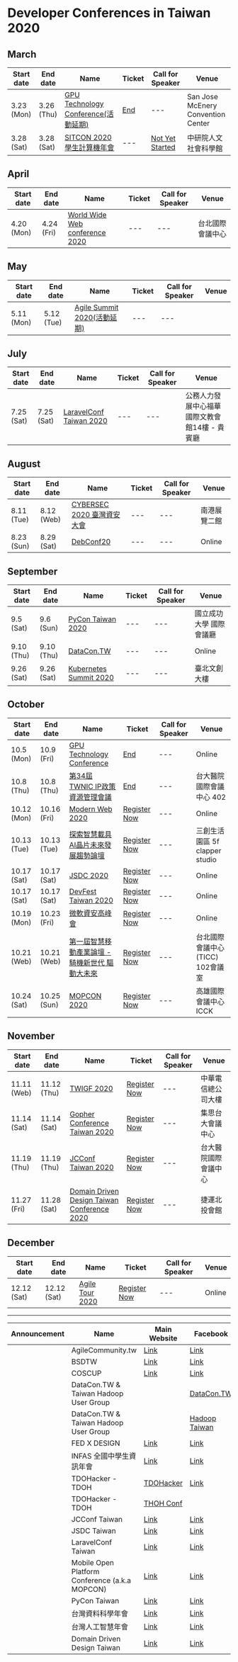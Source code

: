 # Developer Conferences in Taiwan 2020

## March

 | Start date | End date | Name | Ticket | Call for Speaker | Venue | 
 | --- | --- | --- | --- | --- | --- | 
 | 3.23 (Mon) | 3.26 (Thu) | [GPU Technology Conference(活動延期)](https://www.nvidia.com/en-us/gtc/) | [End](https://www.nvidia.com/en-us/gtc/pricing/) | --- | San Jose McEnery Convention Center | 
 | 3.28 (Sat) | 3.28 (Sat) | [SITCON 2020 學生計算機年會](https://sitcon.org/2020) | --- | [Not Yet Started](https://sitcon.org/2020/cfp?popUp=submitInfo) | 中研院人文社會科學館 | 

## April

 | Start date | End date | Name | Ticket | Call for Speaker | Venue | 
 | --- | --- | --- | --- | --- | --- | 
 | 4.20 (Mon) | 4.24 (Fri) | [World Wide Web conference 2020](https://www2020.thewebconf.org/) | --- | --- | 台北國際會議中心 | 

## May

 | Start date | End date | Name | Ticket | Call for Speaker | Venue | 
 | --- | --- | --- | --- | --- | --- | 
 | 5.11 (Mon) | 5.12 (Tue) | [Agile Summit 2020(活動延期)](https://summit.ithome.com.tw/agile/) | --- | --- |  | 

## July

 | Start date | End date | Name | Ticket | Call for Speaker | Venue | 
 | --- | --- | --- | --- | --- | --- | 
 | 7.25 (Sat) | 7.25 (Sat) | [LaravelConf Taiwan 2020](https://laravelconf.tw/) | --- | --- | 公務人力發展中心福華國際文教會館14樓 - 貴賓廳 | 

## August

 | Start date | End date | Name | Ticket | Call for Speaker | Venue | 
 | --- | --- | --- | --- | --- | --- | 
 | 8.11 (Tue) | 8.12 (Web) | [CYBERSEC 2020 臺灣資安大會](https://cyber.ithome.com.tw/) | --- | --- | 南港展覽二館 | 
 | 8.23 (Sun) | 8.29 (Sat) | [DebConf20](https://debconf20.debconf.org/) | --- | --- | Online | 

## September

 | Start date | End date | Name | Ticket | Call for Speaker | Venue | 
 | --- | --- | --- | --- | --- | --- | 
 | 9.5 (Sat) | 9.6 (Sun) | [PyCon Taiwan 2020](https://tw.pycon.org/2020) | --- | --- | 國立成功大學 國際會議廳 | 
 | 9.10 (Thu) | 9.10 (Thu) | [DataCon.TW](https://2020.datacon.tw/) | --- | --- | Online | 
 | 9.26 (Sat) | 9.26 (Sat) | [Kubernetes Summit 2020](https://k8s.ithome.com.tw/) | --- | --- | 臺北文創大樓 | 

## October

 | Start date | End date | Name | Ticket | Call for Speaker | Venue | 
 | --- | --- | --- | --- | --- | --- | 
 | 10.5 (Mon) | 10.9 (Fri) | [GPU Technology Conference](https://www.nvidia.com/zh-tw/gtc/) | [End](https://reg.rainfocus.com/flow/nvidia/gtcfall20/regtw/login) | --- | Online | 
 | 10.8 (Thu) | 10.8 (Thu) | [第34屆TWNIC IP政策資源管理會議](https://opm.twnic.net.tw/34th/index.html) | [End](https://opm.twnic.net.tw/34th/registration.html) | --- | 台大醫院國際會議中心 402 | 
 | 10.12 (Mon) | 10.16 (Fri) | [Modern Web 2020](https://modernweb.tw/) | [Register Now](https://modernweb.tw/signup) | --- | Online | 
 | 10.13 (Tue) | 10.13 (Tue) | [探索智慧載具AI晶片未來發展趨勢論壇](https://seminars.tca.org.tw/D15o00475.aspx) | [Register Now](https://seminars.tca.org.tw/D15o00475.aspx) | --- | 三創生活園區 5f clapper studio | 
 | 10.17 (Sat) | 10.17 (Sat) | [JSDC 2020](https://2020.jsdc.tw/) | [Register Now](https://www.accupass.com/event/2009050225034992799020) | --- | Online | 
 | 10.17 (Sat) | 10.17 (Sat) | [DevFest Taiwan 2020](https://gdg.community.dev/events/details/google-gdg-taipei-presents-devfest-taiwan-2020/#/) | [Register Now](https://gdg.community.dev/events/details/google-gdg-taipei-presents-devfest-taiwan-2020/#/) | --- | Online | 
 | 10.19 (Mon) | 10.23 (Fri) | [微軟資安高峰會](https://www.microsoft.com/taiwan/about/securityweek/) | [Register Now](https://www.microsoft.com/taiwan/about/securityweek) | --- | Online | 
 | 10.21 (Web) | 10.21 (Web) | [第一屆智慧移動產業論壇 - 騎機新世代 驅動大未來](https://www.smat.org.tw/) | [Register Now](https://www.accupass.com/event/2009170736032119891305) | --- | 台北國際會議中心(TICC) 102會議室 | 
 | 10.24 (Sat) | 10.25 (Sun) | [MOPCON 2020](https://mopcon.org/2020/) | [Register Now](https://mopcon.org/2020/ticket/) | --- | 高雄國際會議中心 ICCK | 

## November

 | Start date | End date | Name | Ticket | Call for Speaker | Venue | 
 | --- | --- | --- | --- | --- | --- | 
 | 11.11 (Web) | 11.12 (Thu) | [TWIGF 2020](https://www.igf.org.tw/twigf2020) | [Register Now](https://www.igf.org.tw/twigf2020/2020_signup/) | --- | 中華電信總公司大樓 | 
 | 11.14 (Sat) | 11.14 (Sat) | [Gopher Conference Taiwan 2020](https://gophercon.golang.tw/2020/) | [Register Now](https://golang.kktix.cc/events/gophercontw2020) | --- | 集思台大會議中心 | 
 | 11.19 (Thu) | 11.19 (Thu) | [JCConf Taiwan 2020](https://jcconf.tw/2020/) | [Register Now](https://twjug.kktix.cc/events/jcconf-2020) | --- | 台大醫院國際會議中心 | 
 | 11.27 (Fri) | 11.28 (Sat) | [Domain Driven Design Taiwan Conference 2020](https://www.ddd-tw.com/) | [Register Now](https://dddtaiwan.kktix.cc/events/dddtw-conf-2020) | --- | 捷運北投會館 | 

## December

 | Start date | End date | Name | Ticket | Call for Speaker | Venue | 
 | --- | --- | --- | --- | --- | --- | 
 | 12.12 (Sat) | 12.12 (Sat) | [Agile Tour 2020](https://agiletourtaiwan.org/) | [Register Now](https://actclubtw.kktix.cc/events/agiletour2020) | --- | Online | 

---

 | Announcement | Name | Main Website | Facebook | 
 | --- | --- | --- | --- | 
 |  | AgileCommunity.tw | [Link](https://agilecommunity.tw/) | [Link](https://www.facebook.com/AgileCommunity.tw/) | 
 |  | BSDTW | [Link](https://bsdtw.org/) | [Link](https://www.facebook.com/BSDTW/) | 
 |  | COSCUP | [Link](https://coscup.org/) | [Link](https://www.facebook.com/coscup/) | 
 |  | DataCon.TW & Taiwan Hadoop User Group |  | [DataCon.TW](https://zh-tw.facebook.com/datacon.tw/) | 
 |  | DataCon.TW & Taiwan Hadoop User Group |  | [Hadoop Taiwan](https://www.facebook.com/groups/hadoop.tw/) | 
 |  | FED X DESIGN | [Link](https://www.fed.tw/) | [Link](https://www.facebook.com/groups/f2e.tw/) | 
 |  | INFAS 全國中學生資訊年會 | [Link](https://infas.club/) | [Link](https://www.facebook.com/infas.club) | 
 |  | TDOHacker - TDOH | [TDOHacker](https://tdohacker.org/) | [Link](https://www.facebook.com/tdohacker) | 
 |  | TDOHacker - TDOH | [THOH Conf](https://tdoh-conf.online/) |  | 
 |  | JCConf Taiwan | [Link](https://jcconf.tw/) | [Link](https://www.facebook.com/jcconf/) | 
 |  | JSDC Taiwan | [Link](https://jsdc.tw/) | [Link](https://www.facebook.com/JSDC.TW/) | 
 |  | LaravelConf Taiwan | [Link](https://laravelconf.tw/) | [Link](https://zh-tw.facebook.com/laravelconftw/) | 
 |  | Mobile Open Platform Conference (a.k.a MOPCON) | [Link](https://mopcon.org/2018/) | [Link](https://zh-tw.facebook.com/mopcon/) | 
 |  | PyCon Taiwan | [Link](https://tw.pycon.org) | [Link](https://zh-tw.facebook.com/pycontw/) | 
 |  | 台灣資料科學年會 | [Link](http://datasci.tw/?conf=DS) | [Link](https://www.facebook.com/twdsconf) | 
 |  | 台灣人工智慧年會 | [Link](http://datasci.tw/?conf=AI) | [Link](https://www.facebook.com/twaiconf/) | 
 |  | Domain Driven Design Taiwan | [Link](https://www.ddd-tw.com/) | [Link](https://www.facebook.com/DDDCommunity.tw/) | 
